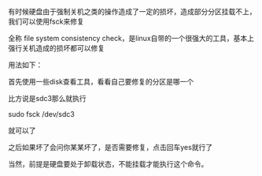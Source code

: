 有时候硬盘由于强制关机之类的操作造成了一定的损坏，造成部分分区挂载不上，我们可以使用fsck来修复

全称 file system consistency check，是linux自带的一个很强大的工具，基本上强行关机造成的损坏都可以修复

用法如下：

首先使用一些disk查看工具，看看自己要修复的分区是哪一个

比方说是sdc3那么就执行

sudo fsck /dev/sdc3  

就可以了

之后如果坏了会问你某某坏了，是否需要修复，点击回车yes就行了

当然，前提是硬盘要处于卸载状态，不能挂载才能执行这个命令。

